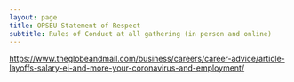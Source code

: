 ```yaml
---
layout: page
title: OPSEU Statement of Respect
subtitle: Rules of Conduct at all gathering (in person and online)
---
```


<https://www.theglobeandmail.com/business/careers/career-advice/article-layoffs-salary-ei-and-more-your-coronavirus-and-employment/>
